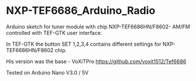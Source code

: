 # NXP-TEF6686_Arduino_Radio

Arduino sketch for tuner module with chip NXP-TEF6686HN/F8602- AM/FM controlled with TEF-GTK user interface.

In TEF-GTK the button SET 1,2,3,4 contains different settings for NXP-TEF6686HN/F8602 chip.

His version was the base - VoXiTPro https://github.com/voxit1512/Tef6686

Tested on Arduino Nano V3.0 / 5V
